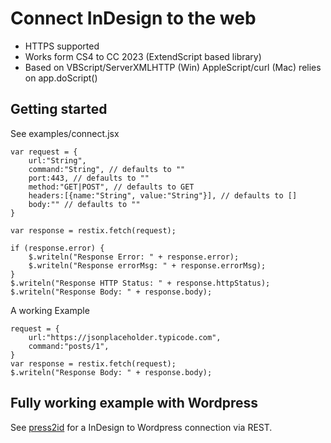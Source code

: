 # Connect InDesign to the web
* HTTPS supported 
* Works form CS4 to CC 2023 (ExtendScript based library)
* Based on VBScript/ServerXMLHTTP (Win) AppleScript/curl (Mac) relies on app.doScript()

## Getting started
See examples/connect.jsx

```
var request = {
	url:"String",
	command:"String", // defaults to ""
	port:443, // defaults to ""
	method:"GET|POST", // defaults to GET
	headers:[{name:"String", value:"String"}], // defaults to []
	body:"" // defaults to ""
}

var response = restix.fetch(request);

if (response.error) {
	$.writeln("Response Error: " + response.error);
	$.writeln("Response errorMsg: " + response.errorMsg);
}
$.writeln("Response HTTP Status: " + response.httpStatus);
$.writeln("Response Body: " + response.body);
```

A working Example

```
request = {
	url:"https://jsonplaceholder.typicode.com",
	command:"posts/1", 
}
var response = restix.fetch(request);
$.writeln("Response Body: " + response.body);
```

## Fully working example with Wordpress
See [press2id](https://github.com/grefel/press2id) for a InDesign to Wordpress connection via REST.
